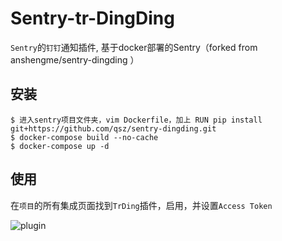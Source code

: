 # Sentry-tr-DingDing

`Sentry`的`钉钉`通知插件, 基于docker部署的Sentry（forked from anshengme/sentry-dingding ）

## 安装

```
$ 进入sentry项目文件夹，vim Dockerfile，加上 RUN pip install git+https://github.com/qsz/sentry-dingding.git
$ docker-compose build --no-cache
$ docker-compose up -d
```

## 使用

在`项目`的所有集成页面找到`TrDing`插件，启用，并设置`Access Token`

![plugin](https://github.com/qsz/sentry-dingding/blob/master/docs/images/options.png)

